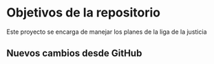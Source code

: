 # Objetivos de la repositorio

Este proyecto se encarga de manejar los planes de la liga de la justicia


## Nuevos cambios desde GitHub

